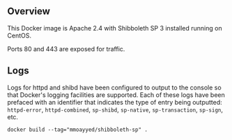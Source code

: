 ## Overview

This Docker image is Apache 2.4 with Shibboleth SP 3 installed running on CentOS.

Ports 80 and 443 are exposed for traffic.

## Logs

Logs for httpd and shibd have been configured to output to the console so that Docker's logging facilities are supported. Each of these logs have been prefaced with an identifier that indicates the type of entry being outputted: `httpd-error`, `httpd-combined`, `sp-shibd`, `sp-native`, `sp-transaction`, `sp-sign`, etc.

```
docker build --tag="mmoayyed/shibboleth-sp" .
```
